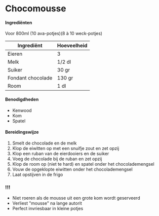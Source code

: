 # Chocomousse

#### Ingrediënten

Voor 800ml (10 ava-potjes)(8 à 10 weck-potjes)

| Ingrediënt        | Hoeveelheid |
| ----------------- | ----------- |
| Eieren            | 3           |
| Melk              | 1/2 dl      |
| Suiker            | 30 gr       |
| Fondant chocolade | 130 gr      |
| Room              | 1 dl        |

#### Benodigdheden

- Kenwood
- Kom
- Spatel

#### Bereidingswijze

1. Smelt de chocolade en de melk
2. Klop de eiwitten op met een snuifje zout en zet opzij
3. Klop een ruban van de eierdooiers en de suiker
4. Voeg de chocolade bij de ruban en zet opzij
5. Klop de room op (niet te hard) en spatel onder het chocolademengsel
6. Vouw de opgeklopte eiwitten onder het chocolademengsel
7. Laat opstijven in de frigo

### !!!

- Niet roeren als de mousse uit een grote kom wordt geserveerd
- Verliest "mousse" na lange autorit
- Perfect invriesbaar in kleine potjes
